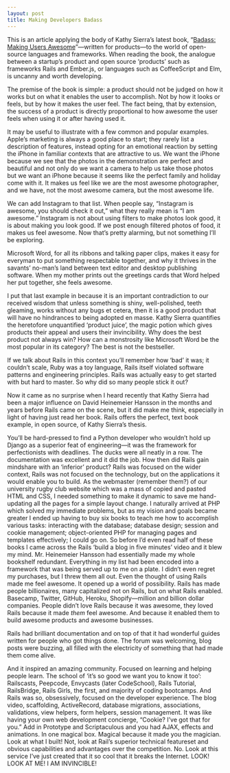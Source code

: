 ```yaml
---
layout: post
title: Making Developers Badass
---
```


This is an article applying the body of Kathy Sierra’s latest book, “[Badass: Making Users Awesome][ksb]”—written for products—to the world of open-source languages and frameworks. When reading the book, the analogue between a startup’s product and open source ‘products’ such as frameworks Rails and Ember.js, or languages such as CoffeeScript and Elm, is uncanny and worth developing.

The premise of the book is simple: a product should not be judged on how it works but on what it enables the user to accomplish. Not by how it looks or feels, but by how it makes the user feel. The fact being, that by extension, the success of a product is directly proportional to how awesome the user feels when using it or after having used it.

It may be useful to illustrate with a few common and popular examples. Apple’s marketing is always a good place to start; they rarely list a description of features, instead opting for an emotional reaction by setting the iPhone in familiar contexts that are attractive to us. We want the iPhone because we see that the photos in the demonstration are perfect and beautiful and not only do we want a camera to help us take those photos but we want an iPhone because it seems like the perfect family and holiday come with it. It makes us feel like we are the most awesome photographer, and we have, not the most awesome camera, but the most awesome life. 

We can add Instagram to that list. When people say, “Instagram is awesome, you should check it out,” what they really mean is “I am awesome.” Instagram is not about using filters to make photos look good, it is about making you look good. If we post enough filtered photos of food, it makes us feel awesome. Now that’s pretty alarming, but not something I’ll be exploring.

Microsoft Word, for all its ribbons and talking paper clips, makes it easy for everyman to put something respectable together, and why it thrives in the savants’ no-man’s land between text editor and desktop publishing software. When my mother prints out the greetings cards that Word helped her put together, she feels awesome.

I put that last example in because it is an important contradiction to our received wisdom that unless something is shiny, well-polished, teeth gleaming, works without any bugs et cetera, then it is a good product that will have no hindrances to being adopted en masse. Kathy Sierra quantifies the heretofore unquantified ‘product juice’, the magic potion which gives products their appeal and users their invincibility. Why does the best product not always win? How can a monstrosity like Microsoft Word be the most popular in its category? The best is not the bestseller.

If we talk about Rails in this context you’ll remember how ‘bad’ it was; it couldn’t scale, Ruby was a toy language, Rails itself violated software patterns and engineering principles. Rails was actually easy to get started with but hard to master. So why did so many people stick it out?

Now it came as no surprise when I heard recently that Kathy Sierra had been a major influence on David Heinemeier Hansson in the months and years before Rails came on the scene, but it did make me think, especially in light of having just read her book. Rails offers the perfect, text book example, in open source, of Kathy Sierra’s thesis.

You’ll be hard-pressed to find a Python developer who wouldn’t hold up Django as a superior feat of engineering—it was the framework for perfectionists with deadlines. The ducks were all neatly in a row. The documentation was excellent and it did the job. How then did Rails gain mindshare with an ‘inferior’ product? Rails was focused on the wider context, Rails was not focused on the technology, but on the applications it would enable you to build. As the webmaster (remember them?) of our university rugby club website which was a mass of copied and pasted HTML and CSS, I needed something to make it dynamic to save me hand-updating all the pages for a simple layout change. I naturally arrived at PHP which solved my immediate problems, but as my vision and goals became greater I ended up having to buy six books to teach me how to accomplish various tasks: interacting with the database; database design; session and cookie management; object-oriented PHP for managing pages and templates effectively; I could go on. So before I’d even read half of these books I came across the Rails ‘build a blog in five minutes’ video and it blew my mind. Mr. Heinemeier Hansson had essentially made my whole bookshelf redundant. Everything in my list had been encoded into a framework that was being served up to me on a plate. I didn’t even regret my purchases, but I threw them all out. Even the thought of using Rails made me feel awesome. It opened up a world of possibility. Rails has made people billionaires, many capitalized not on Rails, but on what Rails enabled. Basecamp, Twitter, GitHub, Heroku, Shopify—million and billion dollar companies. People didn’t love Rails because it was awesome, they loved Rails because it made _them_ feel awesome. And because it enabled them to build awesome products and awesome businesses.

Rails had brilliant documentation and on top of that it had wonderful guides written for people who got things done. The forum was welcoming, blog posts were buzzing, all filled with the electricity of something that had made them come alive.

And it inspired an amazing community. Focused on learning and helping people learn. The school of ‘it’s so good we want you to know it too’: Railscasts, Peepcode, Envycasts (later CodeSchool), Rails Tutorial, RailsBridge, Rails Girls, the first, and majority of coding bootcamps. And Rails was so, obsessively, focused on the developer experience. The blog video, scaffolding, ActiveRecord, database migrations, associations, validations, view helpers, form helpers, session management. It was like having your own web development concierge, “Cookie? I’ve got that for you.” Add in Prototype and Scriptaculous and you had AJAX, effects and animations. In one magical box. Magical because it made you the magician. Look at what I built! Not, look at Rail’s superior technical featureset and obvious capabilities and advantages over the competition. No. Look at this service I’ve just created that it so cool that it breaks the Internet. LOOK! LOOK AT ME! I AM INVINCIBLE!

[ksb]: https://www.oreilly.com/library/view/badass-making-users/9781491919057/
